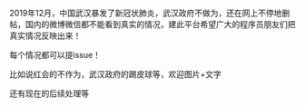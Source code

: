 ### 
2019年12月，中国武汉暴发了新冠状肺炎，武汉政府不做为，还在网上不停地删帖，国内的微博微信都不能看到真实的情况，建此平台希望广大的程序员朋友们把真实情况反映出来！

每个情况都可以提issue！

比如说红会的不作为，武汉政府的踢皮球等，欢迎图片+文字

还有现在的后续处理等

